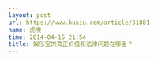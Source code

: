 ```yaml
---
layout: post
url: https://www.huxiu.com/article/31881
name: 虎嗅
time: 2014-04-15 21:54
title: 娱乐宝的真正价值和法律问题在哪里？
---
```

